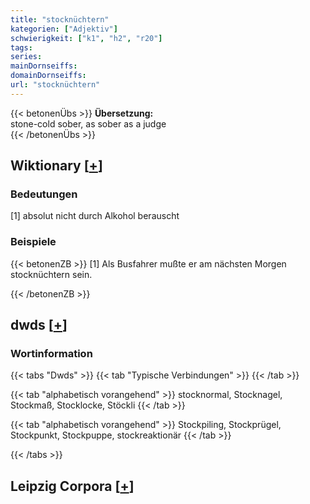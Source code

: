 ```yaml
---
title: "stocknüchtern"
kategorien: ["Adjektiv"]
schwierigkeit: ["k1", "h2", "r20"]
tags:
series:
mainDornseiffs:
domainDornseiffs:
url: "stocknüchtern"
---
```


{{< betonenÜbs >}}
**Übersetzung:**  
stone-cold sober, as sober as a judge  
{{< /betonenÜbs >}}

## Wiktionary [[+](https://de.wiktionary.org/wiki/stocknüchtern)]

### Bedeutungen
[1] absolut nicht durch Alkohol berauscht  

### Beispiele
{{< betonenZB >}}
[1] Als Busfahrer mußte er am nächsten Morgen stocknüchtern sein.  

{{< /betonenZB >}}


## dwds [[+](https://www.dwds.de/wb/stocknüchtern)]

### Wortinformation
{{< tabs "Dwds" >}}
{{< tab "Typische Verbindungen" >}}
{{< /tab >}}

{{< tab "alphabetisch vorangehend" >}}
stocknormal, Stocknagel, Stockmaß, Stocklocke, Stöckli
{{< /tab >}}

{{< tab "alphabetisch vorangehend" >}}
Stockpiling, Stockprügel, Stockpunkt, Stockpuppe, stockreaktionär
{{< /tab >}}

{{< /tabs >}}

## Leipzig Corpora [[+](https://corpora.uni-leipzig.de/en/res?word=stocknüchtern&corpusId=deu_newscrawl-public_2018)]

